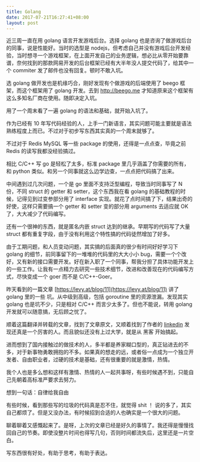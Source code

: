 ```yaml
---
title: Golang
date: 2017-07-21T16:27:41+08:00
layout: post
---
```


近三周一直在用 golang 语言开发游戏后台。选择 golang 也是咨询了做游戏后台的同事，说是性能好。当时的选型是 nodejs，但考虑自己并没有游戏后台开发经验，当时想寻一个游戏框架，在上面开发自己的业务逻辑，想必比从零开始要靠谱，奈何找到的那款网易开发的后台框架已经有大半年没人提交代码了，给其中一个 commiter 发了邮件也没有回复。顿时不敢入坑。

选 golang 做开发也是机缘巧合，刚好发现有个做游戏的后端使用了 beego 框架，而这个框架用了 golang 开发。去到 http://beego.me 才知道原来这个框架有这么多知名厂商在使用。随即决定入坑。

用了一个周末看了一遍 golang 的语法和基础，就开始入坑了。

作为已经有 10 年写代码经验的人，上手一门新语言，其实问题可能主要就是语法熟练程度上而已。不过对于初步写东西其实真的一个周末就够了。

不过对于 Redis MySQL 等一些 package 的使用，还得是一点点查，毕竟之前 Redis 的读写我都没经验搞过。

相比 C/C++ 写 go 是轻松了太多，标准 package 里几乎涵盖了你需要的所有，和 python 类似。和另一个同事就这么边学边查，一点点把代码搞了出来。

中间遇到过几次问题，一个是 go 里面不支持泛型编程，导致当时同事写了 N 份，不同 struct 的 getter 和 setter，这个东西我在看 golang 的基础教程的时候，记得见到过变参部分用了 interface 实现。就花了点时间搞了下，结果出奇的好使，这样只需要搞一个 getter 和 setter 变的部分用 arguments 去适应就 OK 了，大大减少了代码编写。

还有一个很神的东西，就是匿名内嵌 struct 达到的继承。早期写的代码写了大量 struct 都有重复字段，由于没有利用这个特性搞的代码徒然增加了好多。

由于工期问题，和人员变动问题，其实搞的后面真的很少有时间好好学习下 golang 的细节，前同事留下的一堆堆的代码里的大大小小 bug，需要一个个改好，又有新的接口需要开发。好在新入职了一个同事，帮我分担了具体功能开发上的一些工作。让我有一点精力去研究一些技术细节，改进和改善现在的代码编写方式，尽快变成一个 goer 而不是 C/C++-Goer。

昨天看到的一篇文章 [https://levy.at/blog/11](https://levy.at/blog/11) 讲了 golang 里的一些 坑。从中级到高级，包括 goroutine 里的资源泄漏。发现其实 golang 也是坑不少，只是相对 C/C++ 而言少太多了。但也不能说，转用 golang 开发就可以随意搞，无后顾之忧了。

顺着这篇翻译并转载的文章，找到了文章原文，又顺着找到了作者的 [linkedin](https://www.linkedin.com/in/kylequest/) 发现还真是一个厉害的人。而且貌似还没有上过大学，就是从 黑客 开始搞起。

进而想到了国内接触过的做技术的人，多半都是养家糊口型的，真正钻进去的不多，对于新事物勇敢拥抱的不多。如果真的想走的远，或者俗一点成为一个独立开发者、自由职业者，过硬的技术是基础，还有很重要的就是激情，热情。

我个人也是多么想和这样有激情、热情的人一起共事呀，有些时候遇不到，只能自己先朝着高标准严要求去努力。

想到一句话：自律给我自由

有些时候，看到那些写的垃圾的代码真是忍不住，就觉得 shit ！ 说的多了，其实自己都烦了。但是又没办法，有时候招到合适的人也确实是一个很大的问题。

聊着聊着又感慨起来了。是呀，上次的文章已经是好久的事情了。我还得是慢慢找回自己的节奏。即使没整片时间也得写几句，否则时间都流失后，这里还是一片空白。

写东西很有好处，有助于思考，有助于表达。
